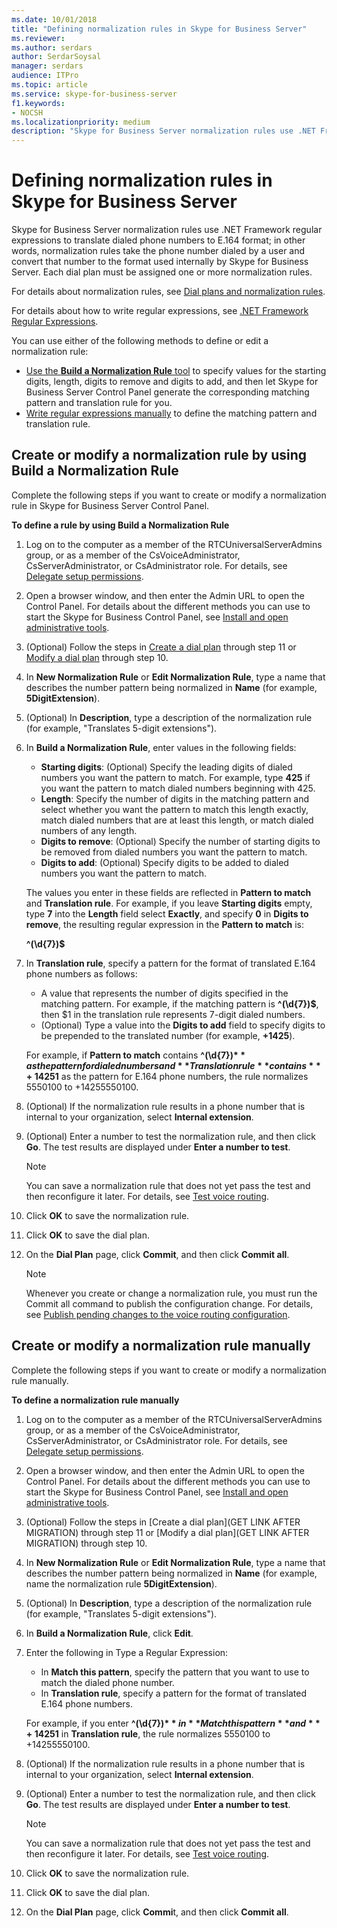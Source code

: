 ```yaml
---
ms.date: 10/01/2018
title: "Defining normalization rules in Skype for Business Server"
ms.reviewer: 
ms.author: serdars
author: SerdarSoysal
manager: serdars
audience: ITPro
ms.topic: article
ms.service: skype-for-business-server
f1.keywords:
- NOCSH
ms.localizationpriority: medium
description: "Skype for Business Server normalization rules use .NET Framework regular expressions to translate dialed phone numbers to E.164 format; in other words, normalization rules take the phone number dialed by a user and convert that number to the format used internally by Skype for Business Server. Each dial plan must be assigned one or more normalization rules."
---
```


# Defining normalization rules in Skype for Business Server

Skype for Business Server normalization rules use .NET Framework regular expressions to translate dialed phone numbers to E.164 format; in other words, normalization rules take the phone number dialed by a user and convert that number to the format used internally by Skype for Business Server. Each dial plan must be assigned one or more normalization rules.

For details about normalization rules, see [Dial plans and normalization rules](/previous-versions/office/lync-server-2013/lync-server-2013-dial-plans-and-normalization-rules).

For details about how to write regular expressions, see [.NET Framework Regular Expressions](/dotnet/standard/base-types/regular-expressions).

You can use either of the following methods to define or edit a normalization rule:
- [Use the **Build a Normalization Rule** tool](#create-or-modify-a-normalization-rule-by-using-build-a-normalization-rule) to specify values for the starting digits, length, digits to remove and digits to add, and then let Skype for Business Server Control Panel generate the corresponding matching pattern and translation rule for you.
- [Write regular expressions manually](#create-or-modify-a-normalization-rule-manually) to define the matching pattern and translation rule. 

## Create or modify a normalization rule by using Build a Normalization Rule

Complete the following steps if you want to create or modify a normalization rule in Skype for Business Server Control Panel. 

**To define a rule by using Build a Normalization Rule**

1. Log on to the computer as a member of the RTCUniversalServerAdmins group, or as a member of the CsVoiceAdministrator, CsServerAdministrator, or CsAdministrator role. For details, see [Delegate setup permissions](/previous-versions/office/lync-server-2013/lync-server-2013-delegate-setup-permissions).
2. Open a browser window, and then enter the Admin URL to open the Control Panel. For details about the different methods you can use to start the Skype for Business Control Panel, see [Install and open administrative tools](../../management-tools/install-and-open-administrative-tools.md).
3. (Optional) Follow the steps in [Create a dial plan](../../deploy/deploy-enterprise-voice/dial-plans.md#to-create-a-dial-plan) through step 11 or [Modify a dial plan](../../deploy/deploy-enterprise-voice/dial-plans.md#to-modify-a-dial-plan) through step 10. 
4. In **New Normalization Rule** or **Edit Normalization Rule**, type a name that describes the number pattern being normalized in **Name** (for example, **5DigitExtension**).
5. (Optional) In **Description**, type a description of the normalization rule (for example, "Translates 5-digit extensions").
6. In **Build a Normalization Rule**, enter values in the following fields:
    - **Starting digits**:   (Optional) Specify the leading digits of dialed numbers you want the pattern to match. For example, type **425** if you want the pattern to match dialed numbers beginning with 425.
    - **Length**:   Specify the number of digits in the matching pattern and select whether you want the pattern to match this length exactly, match dialed numbers that are at least this length, or match dialed numbers of any length.
    - **Digits to remove**:   (Optional) Specify the number of starting digits to be removed from dialed numbers you want the pattern to match.
    - **Digits to add**:   (Optional) Specify digits to be added to dialed numbers you want the pattern to match.
    
    The values you enter in these fields are reflected in **Pattern to match** and **Translation rule**. For example, if you leave **Starting digits** empty, type **7** into the **Length** field select **Exactly**, and specify **0** in **Digits to remove**, the resulting regular expression in the **Pattern to match** is:

    **^(\d{7})$**

7. In **Translation rule**, specify a pattern for the format of translated E.164 phone numbers as follows:
    - A value that represents the number of digits specified in the matching pattern. For example, if the matching pattern is **^(\d{7})$**, then $1 in the translation rule represents 7-digit dialed numbers.
    - (Optional) Type a value into the **Digits to add** field to specify digits to be prepended to the translated number (for example, **+1425**).
    
    For example, if **Pattern to match** contains **^(\d{7})$** as the pattern for dialed numbers and **Translation rule** contains **+1425$1** as the pattern for E.164 phone numbers, the rule normalizes 5550100 to +14255550100.

8. (Optional) If the normalization rule results in a phone number that is internal to your organization, select **Internal extension**.
9. (Optional) Enter a number to test the normalization rule, and then click **Go**. The test results are displayed under **Enter a number to test**.
    > [!Note] 
    > You can save a normalization rule that does not yet pass the test and then reconfigure it later. For details, see [Test voice routing](/previous-versions/office/lync-server-2013/lync-server-2013-test-voice-routing). 

10. Click **OK** to save the normalization rule.
11. Click **OK** to save the dial plan.
12. On the **Dial Plan** page, click **Commit**, and then click **Commit all**. 
    > [!Note]
    > Whenever you create or change a normalization rule, you must run the Commit all command to publish the configuration change. For details, see [Publish pending changes to the voice routing configuration](/previous-versions/office/lync-server-2013/lync-server-2013-publish-pending-changes-to-the-voice-routing-configuration). 

## Create or modify a normalization rule manually

Complete the following steps if you want to create or modify a normalization rule manually.

**To define a normalization rule manually**

1. Log on to the computer as a member of the RTCUniversalServerAdmins group, or as a member of the CsVoiceAdministrator, CsServerAdministrator, or CsAdministrator role. For details, see [Delegate setup permissions](/previous-versions/office/lync-server-2013/lync-server-2013-delegate-setup-permissions).
2. Open a browser window, and then enter the Admin URL to open the Control Panel. For details about the different methods you can use to start the Skype for Business Control Panel, see [Install and open administrative tools](../../management-tools/install-and-open-administrative-tools.md).
3. (Optional) Follow the steps in [Create a dial plan](GET LINK AFTER MIGRATION) through step 11 or [Modify a dial plan](GET LINK AFTER MIGRATION) through step 10.  
4. In **New Normalization Rule** or **Edit Normalization Rule**, type a name that describes the number pattern being normalized in **Name** (for example, name the normalization rule **5DigitExtension**).
5. (Optional) In **Description**, type a description of the normalization rule (for example, "Translates 5-digit extensions").
6. In **Build a Normalization Rule**, click **Edit**.
7. Enter the following in Type a Regular Expression:
    - In **Match this pattern**, specify the pattern that you want to use to match the dialed phone number.
    - In **Translation rule**, specify a pattern for the format of translated E.164 phone numbers.

    For example, if you enter **^(\d{7})$** in **Match this pattern** and **+1425$1** in **Translation rule**, the rule normalizes 5550100 to +14255550100.

8. (Optional) If the normalization rule results in a phone number that is internal to your organization, select **Internal extension**.
9. (Optional) Enter a number to test the normalization rule, and then click **Go**. The test results are displayed under **Enter a number to test**.

    > [!Note]
    > You can save a normalization rule that does not yet pass the test and then reconfigure it later. For details, see [Test voice routing](/previous-versions/office/lync-server-2013/lync-server-2013-test-voice-routing). 

10. Click **OK** to save the normalization rule.
11. Click **OK** to save the dial plan.
12. On the **Dial Plan** page, click **Commi**t, and then click **Commit all**.
